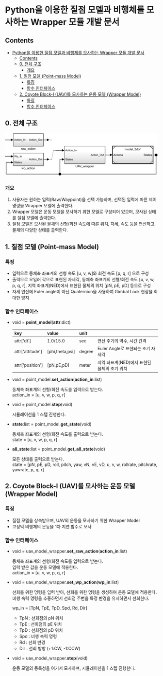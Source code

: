 # Python을 이용한 질점 모델과 비행체를 모사하는 Wrapper 모듈 개발 문서

## Contents

- [Python을 이용한 질점 모델과 비행체를 모사하는 Wrapper 모듈 개발 문서](#python을-이용한-질점-모델과-비행체를-모사하는-wrapper-모듈-개발-문서)
  - [Contents](#contents)
  - [0. 전체 구조](#0-전체-구조)
    - [개요](#개요)
  - [1. 질점 모델 (Point-mass Model)](#1-질점-모델-point-mass-model)
    - [특징](#특징)
    - [함수 인터페이스](#함수-인터페이스)
  - [2. Coyote Block-I (UAV)를 모사하는 운동 모델 (Wrapper Model)](#2-coyote-block-i-uav를-모사하는-운동-모델-wrapper-model)
    - [특징](#특징-1)
    - [함수 인터페이스](#함수-인터페이스-1)


## 0. 전체 구조

![wrapper_schematic](./wrapper_schematic.JPG)

### 개요

1. 사용자는 원하는 입력(Raw/Waypoint)을 선택 가능하며, 선택된 입력에 따른 제어 명령을 Wrapper 모델에 출력한다.<br>
2. Wrapper 모델은 운동 모델을 모사하기 위한 모델로 구성되어 있으며, 모사된 상태를 질점 모델에 출력한다.<br>
3. 질점 모델은 모사된 물체의 선형/회전 속도에 따른 위치, 자세, 속도 등을 연산하고, 물체의 다양한 상태를 출력한다.

## 1. 질점 모델 (Point-mass Model)

### 특징

* 입력으로 동체축 좌표계의 선형 속도 [u, v, w]와 회전 속도 [p, q, r] 으로 구성
* 출력으로 오일러 각으로 표현된 자세각, 동체축 좌표계의 선형/회전 속도 [u, v, w, p, q, r], 지역 좌표계(NED)에서 표현된 물체의 위치 [pN, pE, pD] 등으로 구성 
* 자세 연산에 Euler angle이 아닌 Quaternion을 사용하여 Gimbal Lock 현상을 최대한 방지

### 함수 인터페이스

- void = **point_model**(**attr**:dict)

  | key | value | unit | |
  |---|---|---|---|
  |attr['dt'] | 1.0/15.0 | sec | 연산 주기의 역수, 시간 간격|
  |attr['attitude'] | [phi,theta,psi] | degree | Euler Angle로 표현되는 초기 자세각 |
  |attr['position'] | [pN,pE,pD] | meter | 지역 좌표계(NED)에서 표현된 물체의 초기 위치 |

- void = point_model.**set_action**(**action_in**:list)

  동체축 좌표계의 선형/회전 속도를 입력으로 받는다. <br>
  action_in = [u, v, w, p, q, r]

- void = point_model.**step**(void)

  시뮬레이션을 1 스텝 진행한다. <br>

- **state**:list = point_model.**get_state**(void)

  동체축 좌표계의 선형/회전 속도를 출력으로 받는다. <br>
  state = [u, v, w, p, q, r]

- **all_state**:list = point_model.**get_all_state**(void)

  모든 상태를 출력으로 받는다. <br>
  state = [pN, pE, pD, roll, pitch, yaw, vN, vE, vD, u, v, w, rollrate, pitchrate, yawrate, p, q, r]


## 2. Coyote Block-I (UAV)를 모사하는 운동 모델 (Wrapper Model)

### 특징

* 질점 모델을 상속받으며, UAV의 운동을 모사하기 위한 Wrapper Model
* 고정익 비행체의 운동을 1차 지연 함수로 모사

### 함수 인터페이스
- void = uav_model_wrapper.**set_raw_action**(**action_in**:list)

  동체축 좌표계의 선형/회전 속도를 입력으로 받는다. <br>
  입력 받은 값을 운동 모델에 적용한다. <br>
  action_in = [u, v, w, p, q, r]

- void = uav_model_wrapper.**set_wp_action**(**wp_in**:list)

  선회를 위한 명령을 입력 받아, 선회를 위한 명령을 생성하여 운동 모델에 적용한다.<br>
  비행 속력 명령을 추종하면서 선회점 주변을 특정 반경을 유지하면서 선회한다. <br>

  wp_in = [TpN, TpE, TpD, Spd, Rd, Dir]
  - TpN : 선회점의 pN 위치
  - TpE : 선회점의 pE 위치
  - TpD : 선회점의 pD 위치
  - Spd : 비행 속력 명령
  - Rd  : 선회 반경
  - Dir : 선회 방향 (+1:CW, -1:CCW)

- void = uav_model_wrapper.**step**(void)

  운동 모델의 동특성을 여기서 모사하며, 시뮬레이션을 1 스텝 진행한다. <br>
